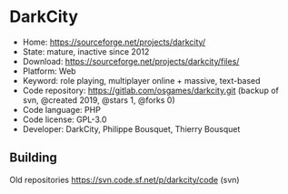 # DarkCity

- Home: https://sourceforge.net/projects/darkcity/
- State: mature, inactive since 2012
- Download: https://sourceforge.net/projects/darkcity/files/
- Platform: Web
- Keyword: role playing, multiplayer online + massive, text-based
- Code repository: https://gitlab.com/osgames/darkcity.git (backup of svn, @created 2019, @stars 1, @forks 0)
- Code language: PHP
- Code license: GPL-3.0
- Developer: DarkCity, Philippe Bousquet, Thierry Bousquet

## Building

Old repositories https://svn.code.sf.net/p/darkcity/code (svn)